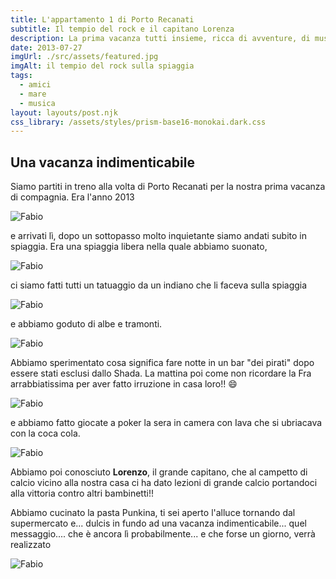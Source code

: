 ```yaml
---
title: L'appartamento 1 di Porto Recanati
subtitle: Il tempio del rock e il capitano Lorenza
description: La prima vacanza tutti insieme, ricca di avventure, di musica e scottature
date: 2013-07-27
imgUrl: ./src/assets/featured.jpg
imgAlt: il tempio del rock sulla spiaggia
tags:
  - amici
  - mare
  - musica
layout: layouts/post.njk
css_library: /assets/styles/prism-base16-monokai.dark.css
---
```


## Una vacanza indimenticabile

Siamo partiti in treno alla volta di Porto Recanati per la nostra prima vacanza di compagnia. Era l'anno 2013

![Fabio](/assets/images/porto-recanati/treno.jpg)

e arrivati lì, dopo un sottopasso molto inquietante siamo andati subito in spiaggia. Era una spiaggia libera nella quale abbiamo suonato,

![Fabio](/assets/images/porto-recanati/chitarra.jpg)

ci siamo fatti tutti un tatuaggio da un indiano che li faceva sulla spiaggia

![Fabio](/assets/images/porto-recanati/tatuaggio.jpg)

e abbiamo goduto di albe e tramonti.

![Fabio](/assets/images/porto-recanati/spiaggia-insieme.jpg)

Abbiamo sperimentato cosa significa fare notte in un bar "dei pirati" dopo essere stati esclusi dallo Shada. La mattina poi come non ricordare la Fra arrabbiatissima per aver fatto irruzione in casa loro!! 😄

![Fabio](/assets/images/porto-recanati/birra.jpg)

e abbiamo fatto giocate a poker la sera in camera con Iava che si ubriacava con la coca cola.

![Fabio](/assets/images/porto-recanati/poker.jpg)

Abbiamo poi conosciuto **Lorenzo**, il grande capitano, che al campetto di calcio vicino alla nostra casa ci ha dato lezioni di grande calcio portandoci alla vittoria contro altri bambinetti!!

Abbiamo cucinato la pasta Punkina, ti sei aperto l'alluce tornando dal supermercato e... dulcis in fundo ad una vacanza indimenticabile... quel messaggio.... che è ancora lì probabilmente... e che forse un giorno, verrà realizzato

![Fabio](/assets/images/porto-recanati/messaggio.jpg)